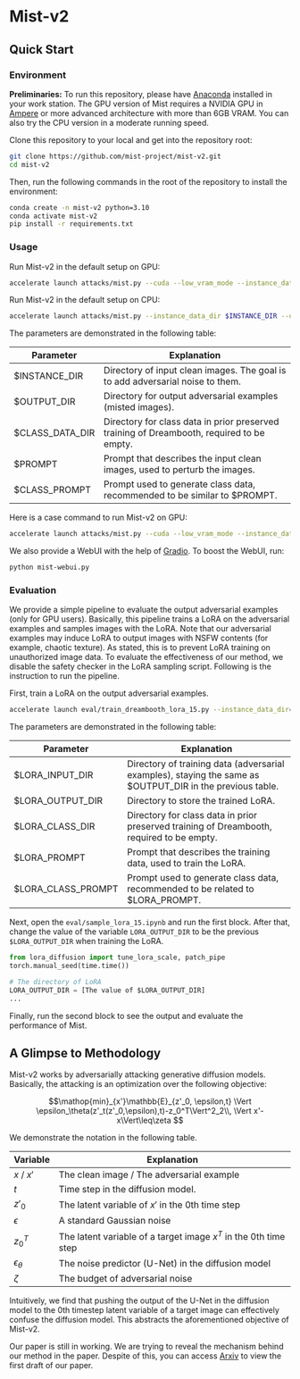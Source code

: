 # Mist-v2

## Quick Start

### Environment

**Preliminaries:** To run this repository, please have [Anaconda](https://pytorch.org/) installed in your work station. The GPU version of Mist requires a NVIDIA GPU in [Ampere](https://en.wikipedia.org/wiki/Ampere_(microarchitecture)) or more advanced architecture with more than 6GB VRAM. You can also try the CPU version 
in a moderate running speed.

Clone this repository to your local and get into the repository root:

```bash
git clone https://github.com/mist-project/mist-v2.git
cd mist-v2
```

Then, run the following commands in the root of the repository to install the environment:

```bash
conda create -n mist-v2 python=3.10
conda activate mist-v2
pip install -r requirements.txt
```

### Usage

Run Mist-v2 in the default setup on GPU:
```bash
accelerate launch attacks/mist.py --cuda --low_vram_mode --instance_data_dir $INSTANCE_DIR --output_dir $OUTPUT_DIR --class_data_dir $CLASS_DATA_DIR --instance_prompt $PROMPT --class_prompt $CLASS_PROMPT --mixed_precision bf16
```

Run Mist-v2 in the default setup on CPU:
```bash
accelerate launch attacks/mist.py --instance_data_dir $INSTANCE_DIR --output_dir $OUTPUT_DIR --class_data_dir $CLASS_DATA_DIR --instance_prompt $PROMPT --class_prompt $CLASS_PROMPT --mixed_precision bf16
```

The parameters are demonstrated in the following table:

| Parameter       | Explanation                                                                                |
| --------------- | ------------------------------------------------------------------------------------------ |
| $INSTANCE_DIR   | Directory of  input clean images. The goal is to add adversarial noise to them.            |
| $OUTPUT_DIR     | Directory for output adversarial examples (misted images).                                 |
| $CLASS_DATA_DIR | Directory  for class data in prior preserved training of Dreambooth, required to be empty. |
| $PROMPT         | Prompt that describes the input clean images, used to perturb the images.                  |
| $CLASS_PROMPT   | Prompt used to generate class data, recommended to be similar to $PROMPT.                  |

Here is a case command to run Mist-v2 on GPU:

```bash
accelerate launch attacks/mist.py --cuda --low_vram_mode --instance_data_dir data/training --output_dir output/ --class_data_dir data/class --instance_prompt "a photo of a misted person, high quality, masterpiece" --class_prompt "a photo of a person, high quality, masterpiece" --mixed_precision bf16
```

We also provide a WebUI with the help of [Gradio](https://www.gradio.app/). To boost the WebUI, run:

```bash
python mist-webui.py
```

### Evaluation

We provide a simple pipeline to evaluate the output adversarial examples (only for GPU users). 
Basically, this pipeline trains a LoRA on the adversarial examples and samples images with the LoRA. 
Note that our adversarial examples may induce LoRA to output images with NSFW contents 
(for example, chaotic texture). As stated, this is to prevent LoRA training on unauthorized image data. To evaluate the effectiveness of our method, we disable the safety checker in the LoRA sampling script. Following is the instruction to run the pipeline.

First, train a LoRA on the output adversarial examples. 

```bash
accelerate launch eval/train_dreambooth_lora_15.py --instance_data_dir=$LORA_INPUT_DIR --output_dir=$LORA_OUTPUT_DIR --class_data_dir=$LORA_CLASS_DIR --instance_prompt $LORA_PROMPT --class_prompt $LORA_CLASS_PROMPT --resolution=512 --train_batch_size=1 --learning_rate=1e-4 --scale_lr --max_train_steps=2000
```

The parameters are demonstrated in the following table:
  

| Parameter          | Explanation                                                                                                |
| ------------------ | ---------------------------------------------------------------------------------------------------------- |
| $LORA_INPUT_DIR    | Directory of  training data (adversarial examples), staying the same as $OUTPUT_DIR in the previous table. |
| $LORA_OUTPUT_DIR   | Directory to store the trained LoRA.                                                                       |
| $LORA_CLASS_DIR    | Directory  for class data in prior preserved training of Dreambooth, required to be empty.                 |
| $LORA_PROMPT       | Prompt that describes the training data, used to train the LoRA.                                           |
| $LORA_CLASS_PROMPT | Prompt used to generate class data, recommended to be related to $LORA_PROMPT.                             |


Next, open the `eval/sample_lora_15.ipynb` and run the first block. After that, change the value of the variable `LORA_OUTPUT_DIR` to be the previous `$LORA_OUTPUT_DIR` when training the LoRA. 

```Python
from lora_diffusion import tune_lora_scale, patch_pipe
torch.manual_seed(time.time())

# The directory of LoRA
LORA_OUTPUT_DIR = [The value of $LORA_OUTPUT_DIR]
...
```

Finally, run the second block to see the output and evaluate the performance of Mist.


## A Glimpse to Methodology

Mist-v2 works by adversarially attacking generative diffusion models. Basically, the attacking is an optimization over the following objective:

$$\mathop{min}_{x'}\mathbb{E}_{z'_0, \epsilon,t} \Vert \epsilon_\theta(z'_t(z'_0,\epsilon),t)-z_0^T\Vert^2_2\\, \Vert x'-x\Vert\leq\zeta $$

We demonstrate the notation in the following table.

| Variable          | Explanation                                                      |
| ----------------- | ---------------------------------------------------------------- |
| $x$ / $x'$        | The clean image / The adversarial example                        |
| $t$               | Time step in the diffusion model.                                |
| $z'_0$            | The latent variable of $x'$ in the 0th time step                 |
| $\epsilon$        | A standard Gaussian noise                                        |
| $z_0^T$           | The latent variable of a target image $x^T$ in the 0th time step |
| $\epsilon_\theta$ | The noise predictor (U-Net) in the diffusion model               |
| $\zeta$           | The budget of adversarial noise                                  |


Intuitively, we find that pushing the output of the U-Net in the diffusion model to the 0th timestep 
latent variable of a target image can effectively confuse the diffusion model. This abstracts the 
aforementioned objective of Mist-v2.

Our paper is still in working. We are trying to reveal the mechanism behind our method in the paper. Despite of this, you can access [Arxiv]() to view the first draft of our paper.